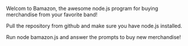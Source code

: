 Welcom to Bamazon, the awesome node.js program for buying merchandise from your favorite band!

Pull the repository from github and make sure you have node.js installed.

Run node bamazon.js and answer the prompts to buy new merchandise!
